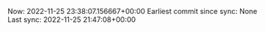 Now: 2022-11-25 23:38:07.156667+00:00 Earliest commit since sync: None Last sync: 2022-11-25 21:47:08+00:00
